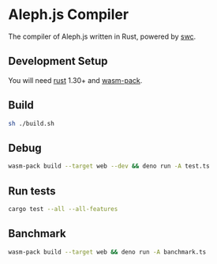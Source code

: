 # Aleph.js Compiler
The compiler of Aleph.js written in Rust, powered by [swc](https://github.com/swc-project/swc).

## Development Setup

You will need [rust](https://www.rust-lang.org/tools/install) 1.30+ and [wasm-pack](https://rustwasm.github.io/wasm-pack/installer/).

## Build
```bash
sh ./build.sh
```

## Debug

```bash
wasm-pack build --target web --dev && deno run -A test.ts
```

## Run tests

```bash
cargo test --all --all-features
```

## Banchmark

```bash
wasm-pack build --target web && deno run -A banchmark.ts
```

